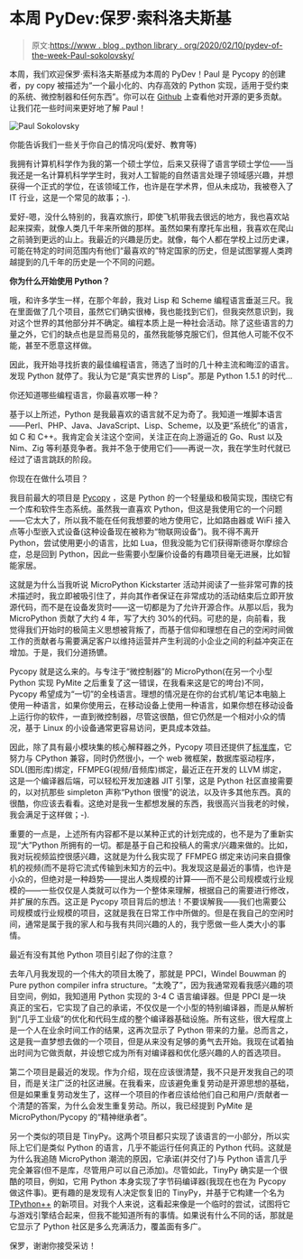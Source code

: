 # 本周 PyDev:保罗·索科洛夫斯基

> 原文:[https://www . blog . python library . org/2020/02/10/pydev-of-the-week-Paul-sokolovsky/](https://www.blog.pythonlibrary.org/2020/02/10/pydev-of-the-week-paul-sokolovsky/)

本周，我们欢迎保罗·索科洛夫斯基成为本周的 PyDev！Paul 是 Pycopy 的创建者，py copy 被描述为“一个最小化的、内存高效的 Python 实现，适用于受约束的系统、微控制器和任何东西”。你可以在 [Github](https://github.com/pfalcon/) 上查看他对开源的更多贡献。让我们花一些时间来更好地了解 Paul！

![Paul Sokolovsky](../Images/1e0b69b4123568bf926a195a464c4855.png)

你能告诉我们一些关于你自己的情况吗(爱好、教育等)

我拥有计算机科学作为我的第一个硕士学位，后来又获得了语言学硕士学位——当我还是一名计算机科学学生时，我对人工智能的自然语言处理子领域感兴趣，并想获得一个正式的学位，在该领域工作，也许是在学术界，但从未成功，我被卷入了 IT 行业，这是一个常见的故事；-).

爱好-嗯，没什么特别的，我喜欢旅行，即使飞机带我去很远的地方，我也喜欢站起来探索，就像人类几千年来所做的那样。虽然如果有摩托车出租，我喜欢在爬山之前骑到更远的山上。我最近的兴趣是历史。就像，每个人都在学校上过历史课，可能在特定的时间范围内有他们“最喜欢的”特定国家的历史，但是试图掌握人类跨越提到的几千年的历史是一个不同的问题。

**你为什么开始使用 Python？**

哦，和许多学生一样，在那个年龄，我对 Lisp 和 Scheme 编程语言垂涎三尺。我在里面做了几个项目，虽然它们确实很棒，我也能找到它们，但我突然意识到，我对这个世界的其他部分并不确定。编程本质上是一种社会活动。除了这些语言的力量之外，它们的缺点也是显而易见的，虽然我能够克服它们，但其他人可能不仅不能，甚至不愿意这样做。

因此，我开始寻找折衷的最佳编程语言，筛选了当时的几十种主流和晦涩的语言。发现 Python 就停了。我认为它是“真实世界的 Lisp”。那是 Python 1.5.1 的时代...

你还知道哪些编程语言，你最喜欢哪一种？

基于以上所述，Python 是我最喜欢的语言就不足为奇了。我知道一堆脚本语言——Perl、PHP、Java、JavaScript、Lisp、Scheme，以及更“系统化”的语言，如 C 和 C++。我肯定会关注这个空间，关注正在向上游逼近的 Go、Rust 以及 Nim、Zig 等利基竞争者。我并不急于使用它们——再说一次，我在学生时代就已经过了语言跳跃的阶段。

你现在在做什么项目？

我目前最大的项目是 [Pycopy](https://github.com/pfalcon/pycopy) ，这是 Python 的一个轻量级和极简实现，围绕它有一个库和软件生态系统。虽然我一直喜欢 Python，但这是我使用它的一个问题——它太大了，所以我不能在任何我想要的地方使用它，比如路由器或 WiFi 接入点等小型嵌入式设备(这种设备现在被称为“物联网设备”)。我不得不离开 Python，尝试使用更小的语言，比如 Lua，但我没能为它们获得斯德哥尔摩综合症，总是回到 Python，因此一些需要小型廉价设备的有趣项目毫无进展，比如智能家居。

这就是为什么当我听说 MicroPython Kickstarter 活动并阅读了一些非常可靠的技术描述时，我立即被吸引住了，并向其作者保证在非常成功的活动结束后立即开放源代码，而不是在设备发货时——这一切都是为了允许开源合作。从那以后，我为 MicroPython 贡献了大约 4 年，写了大约 30%的代码。可悲的是，向前看，我觉得我们开始时的极简主义思想被背叛了，而基于信仰和理想在自己的空闲时间做工作的贡献者与需要满足客户以维持运营并产生利润的小企业之间的利益冲突正在增加。于是，我们分道扬镳。

Pycopy 就是这么来的。与专注于“微控制器”的 MicroPython(在另一个小型 Python 实现 PyMite 之后重复了这一错误，在我看来这是它的垮台)不同，Pycopy 希望成为“一切”的全栈语言。理想的情况是在你的台式机/笔记本电脑上使用一种语言，如果你使用云，在移动设备上使用一种语言，如果你想在移动设备上运行你的软件，一直到微控制器，尽管这很酷，但它仍然是一个相对小众的情况，基于 Linux 的小设备通常更容易访问，更具成本效益。

因此，除了具有最小模块集的核心解释器之外，Pycopy 项目还提供了[标准库](https://github.com/pfalcon/pycopy-lib)，它努力与 CPython 兼容，同时仍然很小，一个 web 微框架，数据库驱动程序，SDL(图形库)绑定，FFMPEG(视频/音频库)绑定，最近正在开发的 LLVM 绑定，这是一个编译器后端，可以轻松开发加速器 JIT 引擎，这是 Python 社区直接需要的，以对抗那些 simpleton 声称“Python 很慢”的说法，以及许多其他东西。真的很酷，你应该去看看。这绝对是我一生都想发展的东西，我很高兴当我老的时候，我会满足于这样做；-).

重要的一点是，上述所有内容都不是以某种正式的计划完成的，也不是为了重新实现“大”Python 所拥有的一切。都是基于自己和投稿人的需求/兴趣来做的。比如，我对玩视频监控很感兴趣，这就是为什么我实现了 FFMPEG 绑定来访问来自摄像机的视频(而不是将它流式传输到未知方的云中)。我发现这是最近的事情，也许是小众的，但绝对是一种趋势——提出人类规模的计算——而不是公司规模或行业规模的——一些仅仅是人类就可以作为一个整体来理解，根据自己的需要进行修改，并扩展的东西。这正是 Pycopy 项目背后的想法！不要误解我——我们也需要公司规模或行业规模的项目，这就是我在日常工作中所做的。但是在我自己的空闲时间，通常是属于我的家人和与我有共同兴趣的人的，我宁愿做一些人类大小的事情。

最近有没有其他 Python 项目引起了你的注意？

去年八月我发现的一个伟大的项目太晚了，那就是 PPCI，Windel Bouwman 的 Pure python compiler infra structure。“太晚了”，因为我通常观看我感兴趣的项目空间，例如，我知道用 Python 实现的 3-4 C 语言编译器。但是 PPCI 是一块真正的宝石，它实现了自己的承诺，不仅仅是一个小型的特别编译器，而是从解析到“几乎工业级”的优化和代码生成的整个编译器基础设施。所有这些，很大程度上是一个人在业余时间工作的结果，这再次显示了 Python 带来的力量。总而言之，这是我一直梦想去做的一个项目，但是从来没有足够的勇气去开始。我现在试着抽出时间为它做贡献，并设想它成为所有对编译器和优化感兴趣的人的首选项目。

第二个项目是最近的发现。作为介绍，现在应该很清楚，我不只是开发我自己的项目，而是关注广泛的社区进展。在我看来，应该避免重复劳动是开源思想的基础，但是如果重复劳动发生了，这样一个项目的作者应该给他们自己和用户/贡献者一个清楚的答案，为什么会发生重复劳动。所以，我已经提到 PyMite 是 MicroPython/Pycopy 的“精神继承者”。

另一个类似的项目是 TinyPy。这两个项目都只实现了该语言的一小部分，所以实际上它们是类似 Python 的语言，几乎不能运行任何真正的 Python 代码。这就是为什么我追随 MicroPython 潮流的原因，它承诺(并交付了)与 Python 语言几乎完全兼容(但不是库，尽管用户可以自己添加)。尽管如此，TinyPy 确实是一个很酷的项目，例如，它用 Python 本身实现了字节码编译器(我现在也在为 Pycopy 做这件事)。更有趣的是发现有人决定恢复旧的 TinyPy，并基于它构建一个名为 [TPython++](https://gitlab.com/hartsantler/tpythonpp) 的新项目。对我个人来说，这看起来像是一个临时的尝试，试图将它与游戏引擎结合起来，但我不能知道所有的事情。如果说有什么不同的话，那就是它显示了 Python 社区是多么充满活力，覆盖面有多广。

保罗，谢谢你接受采访！